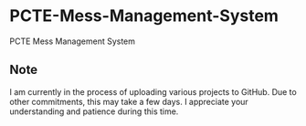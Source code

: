 # PCTE-Mess-Management-System
PCTE Mess Management System

## Note
I am currently in the process of uploading various projects to GitHub. Due to other commitments, this may take a few days. I appreciate your understanding and patience during this time.
